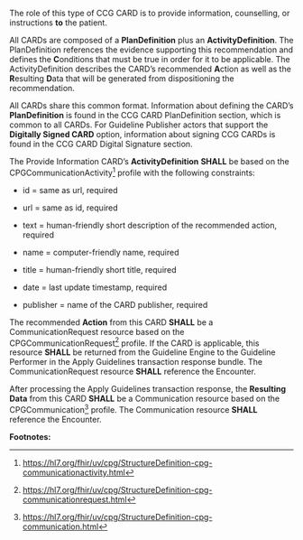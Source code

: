 
The role of this type of CCG CARD is to provide information,
counselling, or instructions **to** the patient.

All CARDs are composed of a **PlanDefinition** plus an
**ActivityDefinition**. The PlanDefinition references the evidence
supporting this recommendation and defines the **C**onditions that must
be true in order for it to be applicable. The ActivityDefinition
describes the CARD’s recommended **A**ction as well as the **R**esulting
**D**ata that will be generated from dispositioning the recommendation.

All CARDs share this common format. Information about defining the
CARD’s **PlanDefinition** is found in the CCG CARD PlanDefinition
section, which is common to all CARDs. For Guideline Publisher actors
that support the **Digitally Signed CARD** option, information about
signing CCG CARDs is found in the CCG CARD Digital Signature section.

The Provide Information CARD’s **ActivityDefinition** **SHALL** be based
on the CPGCommunicationActivity[^1] profile with the following
constraints:

- id = same as url, required

- url = same as id, required

- text = human-friendly short description of the recommended action,
  required

- name = computer-friendly name, required

- title = human-friendly short title, required

- date = last update timestamp, required

- publisher = name of the CARD publisher, required

The recommended **Action** from this CARD **SHALL** be a
CommunicationRequest resource based on the CPGCommunicationRequest[^2]
profile. If the CARD is applicable, this resource **SHALL** be returned
from the Guideline Engine to the Guideline Performer in the Apply
Guidelines transaction response bundle. The CommunicationRequest
resource **SHALL** reference the Encounter.

After processing the Apply Guidelines transaction response, the
**Resulting Data** from this CARD **SHALL** be a Communication resource
based on the CPGCommunication[^3] profile. The Communication resource
**SHALL** reference the Encounter.

**Footnotes:**

[^1]: <https://hl7.org/fhir/uv/cpg/StructureDefinition-cpg-communicationactivity.html>

[^2]: <https://hl7.org/fhir/uv/cpg/StructureDefinition-cpg-communicationrequest.html>

[^3]: <https://hl7.org/fhir/uv/cpg/StructureDefinition-cpg-communication.html>
